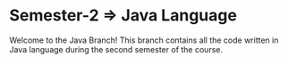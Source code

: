 # Semester-2 => Java Language
Welcome to the Java Branch!
This branch contains all the code written in Java language during the second semester of the course.

